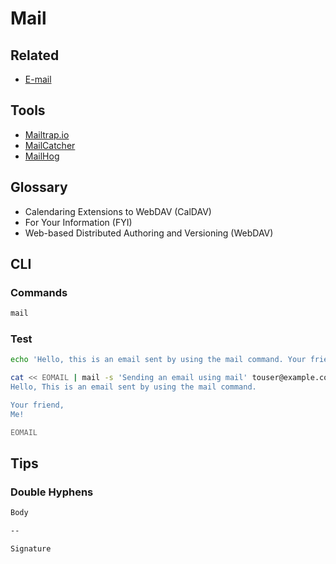 # Mail

<!--
Himalayas

Panelbear
Netflix
Nomad
Scribd
OLX
Statuspage
Udemy
Lee Robinson
Avocode Team
Spark
WeTransfer
Rebel
Republic
Workplace
Auth0
GoDaddy
Uphold
-->

## Related

- [E-mail](/email/README.md)

## Tools

- [Mailtrap.io](https://mailtrap.io/)
- [MailCatcher](/mailcatcher.md)
- [MailHog](/mailhog.md)

## Glossary

- Calendaring Extensions to WebDAV (CalDAV)
- For Your Information (FYI)
- Web-based Distributed Authoring and Versioning (WebDAV)

## CLI

### Commands

```sh
mail
```

### Test

```sh
echo 'Hello, this is an email sent by using the mail command. Your friend, Me!' | mail -s 'Sending an email using mail' touser@example.com
```

```sh
cat << EOMAIL | mail -s 'Sending an email using mail' touser@example.com
Hello, This is an email sent by using the mail command.

Your friend,
Me!

EOMAIL
```

## Tips

### Double Hyphens

```txt
Body

--

Signature
```
